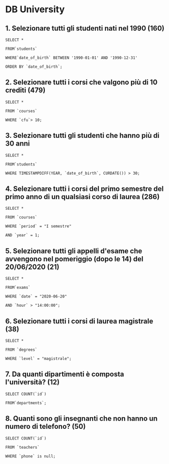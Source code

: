 # DB University 

## 1. Selezionare tutti gli studenti nati nel 1990 (160)
```
SELECT *

FROM`students`

WHERE`date_of_birth` BETWEEN '1990-01-01' AND '1990-12-31'

ORDER BY `date_of_birth`;
```

## 2. Selezionare tutti i corsi che valgono più di 10 crediti (479)
```
SELECT *

FROM `courses`

WHERE `cfu`> 10;
```

## 3. Selezionare tutti gli studenti che hanno più di 30 anni
```
SELECT *

FROM`students`

WHERE TIMESTAMPDIFF(YEAR, `date_of_birth`, CURDATE()) > 30;
```

## 4. Selezionare tutti i corsi del primo semestre del primo anno di un qualsiasi corso di laurea (286)
```
SELECT *

FROM `courses`

WHERE `period` = "I semestre"

AND `year` = 1;
```

## 5. Selezionare tutti gli appelli d'esame che avvengono nel pomeriggio (dopo le 14) del 20/06/2020 (21)
```
SELECT *

FROM`exams`

WHERE `date` = "2020-06-20"

AND `hour` > "14:00:00";
```

## 6. Selezionare tutti i corsi di laurea magistrale (38)
```
SELECT *

FROM `degrees`

WHERE `level` = "magistrale";
```

## 7. Da quanti dipartimenti è composta l'università? (12)
```
SELECT COUNT(`id`)

FROM`departments`;
```

## 8. Quanti sono gli insegnanti che non hanno un numero di telefono? (50)
```
SELECT COUNT(`id`)

FROM `teachers`

WHERE `phone` is null;
```